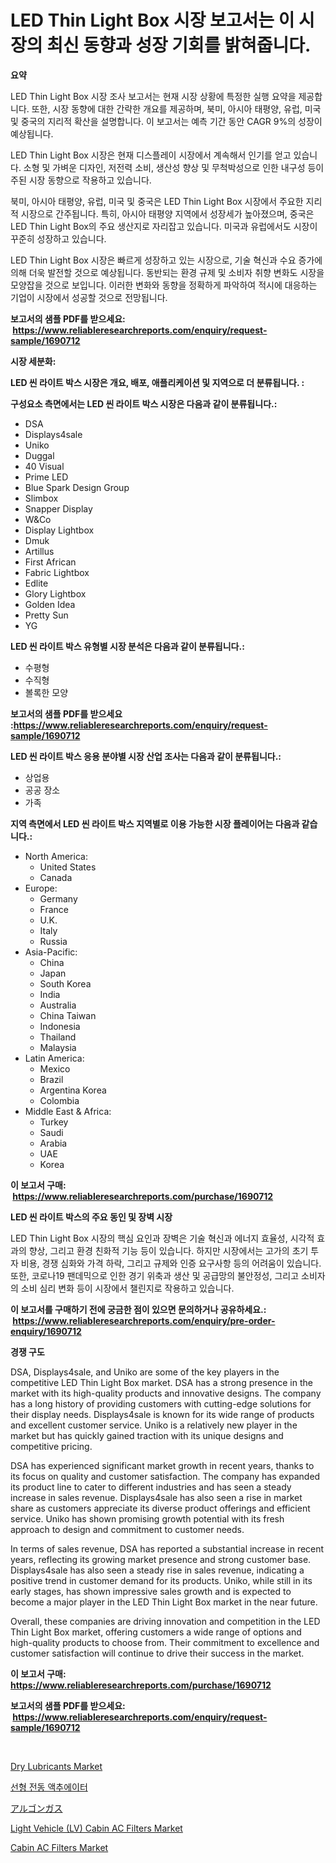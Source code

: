 <p><h1>LED Thin Light Box 시장 보고서는 이 시장의 최신 동향과 성장 기회를 밝혀줍니다.</h1></p><p><strong>요약</strong></p>
<p><p>LED Thin Light Box 시장 조사 보고서는 현재 시장 상황에 특정한 실행 요약을 제공합니다. 또한, 시장 동향에 대한 간략한 개요를 제공하며, 북미, 아시아 태평양, 유럽, 미국 및 중국의 지리적 확산을 설명합니다. 이 보고서는 예측 기간 동안 CAGR 9%의 성장이 예상됩니다.</p><p>LED Thin Light Box 시장은 현재 디스플레이 시장에서 계속해서 인기를 얻고 있습니다. 소형 및 가벼운 디자인, 저전력 소비, 생산성 향상 및 무척박성으로 인한 내구성 등이 주된 시장 동향으로 작용하고 있습니다.</p><p>북미, 아시아 태평양, 유럽, 미국 및 중국은 LED Thin Light Box 시장에서 주요한 지리적 시장으로 간주됩니다. 특히, 아시아 태평양 지역에서 성장세가 높아졌으며, 중국은 LED Thin Light Box의 주요 생산지로 자리잡고 있습니다. 미국과 유럽에서도 시장이 꾸준히 성장하고 있습니다.</p><p>LED Thin Light Box 시장은 빠르게 성장하고 있는 시장으로, 기술 혁신과 수요 증가에 의해 더욱 발전할 것으로 예상됩니다. 동반되는 환경 규제 및 소비자 취향 변화도 시장을 모양잡을 것으로 보입니다. 이러한 변화와 동향을 정확하게 파악하여 적시에 대응하는 기업이 시장에서 성공할 것으로 전망됩니다.</p></p>
<p><strong>보고서의 샘플 PDF를 받으세요: &nbsp;<a href="https://www.reliableresearchreports.com/enquiry/request-sample/1690712">https://www.reliableresearchreports.com/enquiry/request-sample/1690712</a></strong></p>
<p><strong>시장 세분화:</strong></p>
<p><strong> LED 씬 라이트 박스 시장은 개요, 배포, 애플리케이션 및 지역으로 더 분류됩니다. :</strong></p>
<p><strong>구성요소 측면에서는 LED 씬 라이트 박스 시장은 다음과 같이 분류됩니다.:</strong></p>
<p><ul><li>DSA</li><li>Displays4sale</li><li>Uniko</li><li>Duggal</li><li>40 Visual</li><li>Prime LED</li><li>Blue Spark Design Group</li><li>Slimbox</li><li>Snapper Display</li><li>W&Co</li><li>Display Lightbox</li><li>Dmuk</li><li>Artillus</li><li>First African</li><li>Fabric Lightbox</li><li>Edlite</li><li>Glory Lightbox</li><li>Golden Idea</li><li>Pretty Sun</li><li>YG</li></ul></p>
<p><strong> LED 씬 라이트 박스 유형별 시장 분석은 다음과 같이 분류됩니다.:</strong></p>
<p><ul><li>수평형</li><li>수직형</li><li>볼록한 모양</li></ul></p>
<p><strong>보고서의 샘플 PDF를 받으세요 :<a href="https://www.reliableresearchreports.com/enquiry/request-sample/1690712">https://www.reliableresearchreports.com/enquiry/request-sample/1690712</a></strong></p>
<p><strong> LED 씬 라이트 박스 응용 분야별 시장 산업 조사는 다음과 같이 분류됩니다.:</strong></p>
<p><ul><li>상업용</li><li>공공 장소</li><li>가족</li></ul></p>
<p><strong>지역 측면에서 LED 씬 라이트 박스 지역별로 이용 가능한 시장 플레이어는 다음과 같습니다.:</strong></p>
<p><ul>
    <li>
        North America:
        <ul>
            <li>United States</li>
            <li>Canada</li>
        </ul>
    </li>
    <li>
        Europe:
        <ul>
            <li>Germany</li>
            <li>France</li>
            <li>U.K.</li>
            <li>Italy</li>
            <li>Russia</li>
        </ul>
    </li>
    <li>
        Asia-Pacific:
        <ul>
            <li>China</li>
            <li>Japan</li>
            <li>South Korea</li>
            <li>India</li>
            <li>Australia</li>
            <li>China Taiwan</li>
            <li>Indonesia</li>
            <li>Thailand</li>
            <li>Malaysia</li>
        </ul>
    </li>
    <li>
        Latin America:
        <ul>
            <li>Mexico</li>
            <li>Brazil</li>
            <li>Argentina Korea</li>
            <li>Colombia</li>
        </ul>
    </li>
    <li>
        Middle East & Africa:
        <ul>
            <li>Turkey</li>
            <li>Saudi</li>
            <li>Arabia</li>
            <li>UAE</li>
            <li>Korea</li>
        </ul>
    </li>
    </ul></p>
<p><strong>이 보고서 구매: &nbsp;<a href="https://www.reliableresearchreports.com/purchase/1690712">https://www.reliableresearchreports.com/purchase/1690712</a></strong></p>
<p><strong>LED 씬 라이트 박스의 주요 동인 및 장벽 시장</strong></p>
<p><p>LED Thin Light Box 시장의 핵심 요인과 장벽은 기술 혁신과 에너지 효율성, 시각적 효과의 향상, 그리고 환경 친화적 기능 등이 있습니다. 하지만 시장에서는 고가의 초기 투자 비용, 경쟁 심화와 가격 하락, 그리고 규제와 인증 요구사항 등의 어려움이 있습니다. 또한, 코로나19 팬데믹으로 인한 경기 위축과 생산 및 공급망의 불안정성, 그리고 소비자의 소비 심리 변화 등이 시장에서 챌린지로 작용하고 있습니다.</p></p>
<p><strong>이 보고서를 구매하기 전에 궁금한 점이 있으면 문의하거나 공유하세요.: &nbsp;<a href="https://www.reliableresearchreports.com/enquiry/pre-order-enquiry/1690712">https://www.reliableresearchreports.com/enquiry/pre-order-enquiry/1690712</a></strong></p>
<p><strong>경쟁 구도</strong></p>
<p><p>DSA, Displays4sale, and Uniko are some of the key players in the competitive LED Thin Light Box market. DSA has a strong presence in the market with its high-quality products and innovative designs. The company has a long history of providing customers with cutting-edge solutions for their display needs. Displays4sale is known for its wide range of products and excellent customer service. Uniko is a relatively new player in the market but has quickly gained traction with its unique designs and competitive pricing.</p><p>DSA has experienced significant market growth in recent years, thanks to its focus on quality and customer satisfaction. The company has expanded its product line to cater to different industries and has seen a steady increase in sales revenue. Displays4sale has also seen a rise in market share as customers appreciate its diverse product offerings and efficient service. Uniko has shown promising growth potential with its fresh approach to design and commitment to customer needs.</p><p>In terms of sales revenue, DSA has reported a substantial increase in recent years, reflecting its growing market presence and strong customer base. Displays4sale has also seen a steady rise in sales revenue, indicating a positive trend in customer demand for its products. Uniko, while still in its early stages, has shown impressive sales growth and is expected to become a major player in the LED Thin Light Box market in the near future.</p><p>Overall, these companies are driving innovation and competition in the LED Thin Light Box market, offering customers a wide range of options and high-quality products to choose from. Their commitment to excellence and customer satisfaction will continue to drive their success in the market.</p></p>
<p><strong>이 보고서 구매: &nbsp; <a href="https://www.reliableresearchreports.com/purchase/1690712">https://www.reliableresearchreports.com/purchase/1690712</a></strong></p>
<p><strong>보고서의 샘플 PDF를 받으세요: &nbsp;<a href="https://www.reliableresearchreports.com/enquiry/request-sample/1690712">https://www.reliableresearchreports.com/enquiry/request-sample/1690712</a></strong><strong></strong></p>
<p>&nbsp;</p>
<p><p><a href="https://github.com/gulaimolin/Market-Research-Report-List-3/blob/main/dry-lubricants-market.md">Dry Lubricants Market</a></p><p><a href="https://github.com/vs019sa3m8x/Market-Research-Report-List-1/blob/main/6865875193861.md">선형 전동 액추에이터</a></p><p><a href="https://medium.com/@cielostamm/%E3%82%A2%E3%83%AB%E3%82%B4%E3%83%B3%E3%82%AC%E3%82%B9%E5%B8%82%E5%A0%B4%E8%A6%8F%E6%A8%A1-%E5%B8%82%E5%A0%B4%E5%B1%95%E6%9C%9B%E3%81%8A%E3%82%88%E3%81%B3%E5%B8%82%E5%A0%B4%E4%BA%88%E6%B8%AC-2024%E5%B9%B4%E3%81%8B%E3%82%892031%E5%B9%B4-faa2d9c7e0f5">アルゴンガス</a></p><p><a href="https://issuu.com/reportprime-2/docs/light-vehicle-lv-cabin-ac-filters-market-size-2030">Light Vehicle (LV) Cabin AC Filters Market</a></p><p><a href="https://issuu.com/reportprime-2/docs/cabin-ac-filters-market-size-2030.pptx">Cabin AC Filters Market</a></p></p>